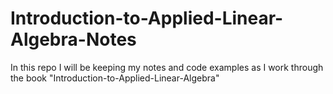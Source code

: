 # Introduction-to-Applied-Linear-Algebra-Notes
In this repo I will be keeping my notes and code examples as I work through the book "Introduction-to-Applied-Linear-Algebra"